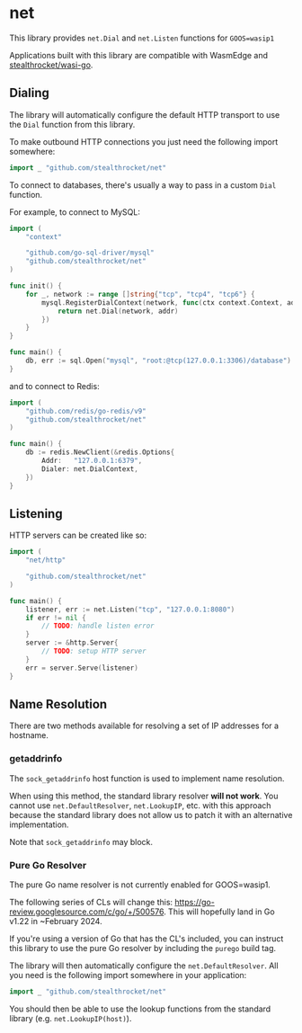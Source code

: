 # net

This library provides `net.Dial` and `net.Listen` functions
for `GOOS=wasip1`

Applications built with this library are compatible with WasmEdge
and [stealthrocket/wasi-go](https://github.com/stealthrocket/wasi-go).

## Dialing

The library will automatically configure the default HTTP transport
to use the `Dial` function from this library.

To make outbound HTTP connections you just need the following import somewhere:

```go
import _ "github.com/stealthrocket/net"
```

To connect to databases, there's usually a way to pass in a custom `Dial`
function.

For example, to connect to MySQL:

```go
import (
    "context"

    "github.com/go-sql-driver/mysql"
    "github.com/stealthrocket/net"
)

func init() {
    for _, network := range []string{"tcp", "tcp4", "tcp6"} {
        mysql.RegisterDialContext(network, func(ctx context.Context, addr string) (net.Conn, error) {
            return net.Dial(network, addr)
        })
    }
}

func main() {
    db, err := sql.Open("mysql", "root:@tcp(127.0.0.1:3306)/database")
}
```

and to connect to Redis:

```go
import (
    "github.com/redis/go-redis/v9"
    "github.com/stealthrocket/net"
)

func main() {
    db := redis.NewClient(&redis.Options{
        Addr:   "127.0.0.1:6379",
        Dialer: net.DialContext,
    })
}
```

## Listening

HTTP servers can be created like so:

```go
import (
    "net/http"

    "github.com/stealthrocket/net"
)

func main() {
    listener, err := net.Listen("tcp", "127.0.0.1:8080")
    if err != nil {
        // TODO: handle listen error
    }
    server := &http.Server{
        // TODO: setup HTTP server
    }
    err = server.Serve(listener)
}
```

## Name Resolution

There are two methods available for resolving a set of IP addresses
for a hostname.

### getaddrinfo

The `sock_getaddrinfo` host function is used to implement name resolution.

When using this method, the standard library resolver **will not work**. You
cannot use `net.DefaultResolver`, `net.LookupIP`, etc. with this approach
because the standard library does not allow us to patch it with an alternative
implementation.

Note that `sock_getaddrinfo` may block.

### Pure Go Resolver

The pure Go name resolver is not currently enabled for GOOS=wasip1.

The following series of CLs will change this: https://go-review.googlesource.com/c/go/+/500576.
This will hopefully land in Go v1.22 in ~February 2024.

If you're using a version of Go that has the CL's included, you can
instruct this library to use the pure Go resolver by including the
`purego` build tag.

The library will then automatically configure the `net.DefaultResolver`.
All you need is the following import somewhere in your application:

```go
import _ "github.com/stealthrocket/net"
```

You should then be able to use the lookup functions from the standard
library (e.g. `net.LookupIP(host)`).
